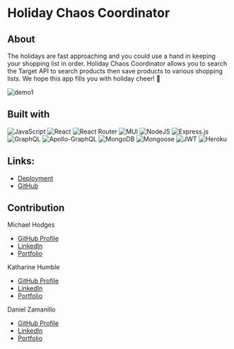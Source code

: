 
# Holiday Chaos Coordinator

## About

The holidays are fast approaching and you could use a hand in keeping your shopping list in order. Holiday Chaos Coordinator allows you to search the Target API to search products then save products to various shopping lists. We hope this app fills you with holiday cheer! 🎁

<div class="preview">

<img class="preview-img" src="readme-assets/demo1.gif" alt="demo1">

</div>

## Built with

<div>

![JavaScript](https://img.shields.io/badge/javascript-%23323330.svg?style=for-the-badge&logo=javascript&logoColor=%23F7DF1E)
![React](https://img.shields.io/badge/react-%2320232a.svg?style=for-the-badge&logo=react&logoColor=%2361DAFB)
![React Router](https://img.shields.io/badge/React_Router-CA4245?style=for-the-badge&logo=react-router&logoColor=white)
![MUI](https://img.shields.io/badge/MUI-%230081CB.svg?style=for-the-badge&logo=material-ui&logoColor=white)
![NodeJS](https://img.shields.io/badge/node.js-6DA55F?style=for-the-badge&logo=node.js&logoColor=white)
![Express.js](https://img.shields.io/badge/express.js-%23404d59.svg?style=for-the-badge&logo=express&logoColor=%2361DAFB)
![GraphQL](https://img.shields.io/badge/-GraphQL-E10098?style=for-the-badge&logo=graphql&logoColor=white)
![Apollo-GraphQL](https://img.shields.io/badge/-ApolloGraphQL-311C87?style=for-the-badge&logo=apollo-graphql)
![MongoDB](https://img.shields.io/badge/MongoDB-%234ea94b.svg?style=for-the-badge&logo=mongodb&logoColor=white)
![Mongoose](https://img.shields.io/badge/Mongoose-%39477F.svg?style=for-the-badge&logo=mongodb&logoColor=white)
![JWT](https://img.shields.io/badge/JWT-black?style=for-the-badge&logo=JSON%20web%20tokens)
![Heroku](https://img.shields.io/badge/heroku-%23430098.svg?style=for-the-badge&logo=heroku&logoColor=white)

  </div>

## Links:

- [Deployment](https://mh-holiday-chaos-coordinator.herokuapp.com/)
- [GitHub](https://github.com/katharinechumble/musical-telegram)

## Contribution

<section class="flex">

<div class="ml">
Michael Hodges

- [GitHub Profile](https://github.com/mjh1985codeman)
- [LinkedIn](https://www.linkedin.com/in/michael-hodges-937225ba/)
- [Portfolio](https://mjh1985codeman.github.io/My-Portfolio/)
</div>

<div class="ml">
Katharine Humble

- [GitHub Profile](https://github.com/katharinechumble)
- [LinkedIn](https://www.linkedin.com/in/katharine-humble-45906012b/)
- [Portfolio](https://katharinechumble.github.io/)
</div>

<div class="ml">
Daniel Zamanillo

- [GitHub Profile](https://github.com/dzamanillo)
- [LinkedIn](https://www.linkedin.com/in/dzamanillo/)
- [Portfolio](https://dzamanillo.github.io/)
</div>

</section>
